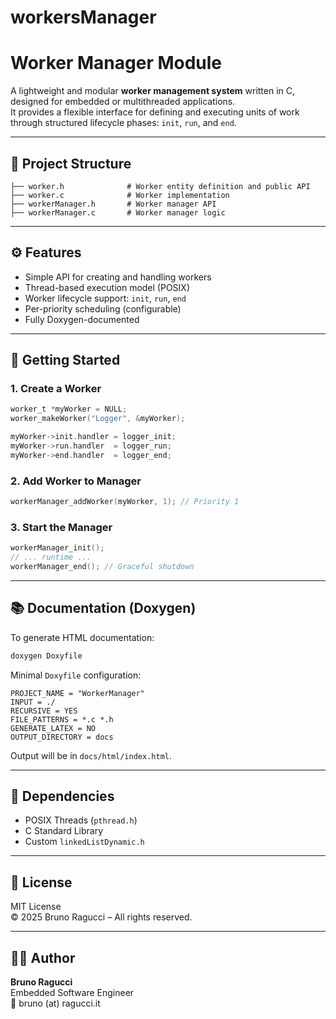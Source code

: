 # workersManager

# Worker Manager Module

A lightweight and modular **worker management system** written in C, designed for embedded or multithreaded applications.  
It provides a flexible interface for defining and executing units of work through structured lifecycle phases: `init`, `run`, and `end`.

---

## 📂 Project Structure

```
├── worker.h              # Worker entity definition and public API
├── worker.c              # Worker implementation
├── workerManager.h       # Worker manager API
├── workerManager.c       # Worker manager logic
```

---

## ⚙️ Features

- Simple API for creating and handling workers
- Thread-based execution model (POSIX)
- Worker lifecycle support: `init`, `run`, `end`
- Per-priority scheduling (configurable)
- Fully Doxygen-documented

---

## 🚀 Getting Started

### 1. Create a Worker

```c
worker_t *myWorker = NULL;
worker_makeWorker("Logger", &myWorker);

myWorker->init.handler = logger_init;
myWorker->run.handler  = logger_run;
myWorker->end.handler  = logger_end;
```

### 2. Add Worker to Manager

```c
workerManager_addWorker(myWorker, 1); // Priority 1
```

### 3. Start the Manager

```c
workerManager_init();
// ... runtime ...
workerManager_end(); // Graceful shutdown
```

---

## 📚 Documentation (Doxygen)

To generate HTML documentation:

```bash
doxygen Doxyfile
```

Minimal `Doxyfile` configuration:

```
PROJECT_NAME = "WorkerManager"
INPUT = ./
RECURSIVE = YES
FILE_PATTERNS = *.c *.h
GENERATE_LATEX = NO
OUTPUT_DIRECTORY = docs
```

Output will be in `docs/html/index.html`.

---

## 🧱 Dependencies

- POSIX Threads (`pthread.h`)
- C Standard Library
- Custom `linkedListDynamic.h`

---

## 📄 License

MIT License  
© 2025 Bruno Ragucci – All rights reserved.

---

## 👨‍💻 Author

**Bruno Ragucci**  
Embedded Software Engineer  
📧 bruno (at) ragucci.it  
